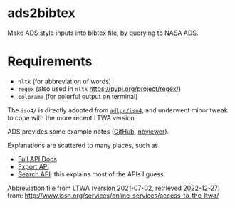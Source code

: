 # ads2bibtex
Make ADS style inputs into bibtex file, by querying to NASA ADS.


# Requirements
- `nltk` (for abbreviation of words)
- `regex` (also used in `nltk` https://pypi.org/project/regex/)
- `colorama` (for colorful output on terminal)

The `iso4/` is directly adopted from [`adlpr/iso4`](https://github.com/adlpr/iso4), and underwent minor tweak to cope with the more recent LTWA version

ADS provides some example notes ([GitHub](https://github.com/adsabs/adsabs-dev-api), [nbviewer](https://nbviewer.jupyter.org/github/adsabs/adsabs-dev-api/tree/master/)).

Explanations are scattered to many places, such as
* [Full API Docs](https://ui.adsabs.harvard.edu/help/api/api-docs.html#auth)
* [Export API](https://nbviewer.jupyter.org/github/adsabs/adsabs-dev-api/blob/master/Export_API.ipynb)
* [Search API](https://nbviewer.jupyter.org/github/adsabs/adsabs-dev-api/blob/master/Search_API.ipynb): this explains most of the APIs I guess.

Abbreviation file from LTWA (version 2021-07-02, retrieved 2022-12-27) from: http://www.issn.org/services/online-services/access-to-the-ltwa/